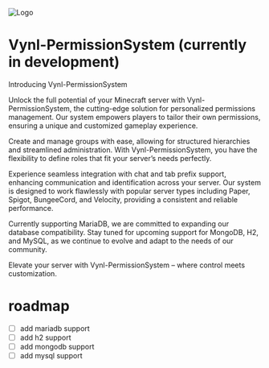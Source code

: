 ![Logo](https://cdn.discordapp.com/attachments/893971175821172747/1237534209481113713/OIG4.ODK0u04VT.jpeg?ex=663f4acb&is=663df94b&hm=317f50fa8cfdf48fc09391a5714a530a4096d5c2567eba434b1d8a7a9eaf9db1&)


# Vynl-PermissionSystem (currently in development)
Introducing Vynl-PermissionSystem

Unlock the full potential of your Minecraft server with Vynl-PermissionSystem, the cutting-edge solution for personalized permissions management. Our system empowers players to tailor their own permissions, ensuring a unique and customized gameplay experience.

Create and manage groups with ease, allowing for structured hierarchies and streamlined administration. With Vynl-PermissionSystem, you have the flexibility to define roles that fit your server’s needs perfectly.

Experience seamless integration with chat and tab prefix support, enhancing communication and identification across your server. Our system is designed to work flawlessly with popular server types including Paper, Spigot, BungeeCord, and Velocity, providing a consistent and reliable performance.

Currently supporting MariaDB, we are committed to expanding our database compatibility. Stay tuned for upcoming support for MongoDB, H2, and MySQL, as we continue to evolve and adapt to the needs of our community.

Elevate your server with Vynl-PermissionSystem – where control meets customization.

# roadmap
- [ ] add mariadb support
- [ ] add h2 support 
- [ ] add mongodb support
- [ ] add mysql support
